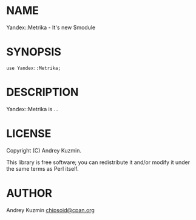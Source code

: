 # NAME

Yandex::Metrika - It's new $module

# SYNOPSIS

    use Yandex::Metrika;

# DESCRIPTION

Yandex::Metrika is ...

# LICENSE

Copyright (C) Andrey Kuzmin.

This library is free software; you can redistribute it and/or modify
it under the same terms as Perl itself.

# AUTHOR

Andrey Kuzmin <chipsoid@cpan.org>
